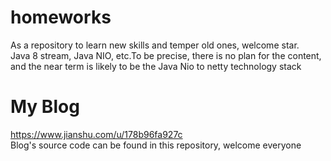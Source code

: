 # homeworks
As a repository to learn new skills and temper old ones, welcome star.  
Java 8 stream, Java NIO, etc.To be precise, there is no plan for the content,  
and the near term is likely to be the Java Nio to netty technology stack
# My Blog
https://www.jianshu.com/u/178b96fa927c  
Blog's source code can be found in this repository, welcome everyone